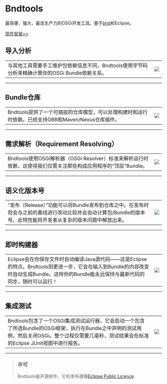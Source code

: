 # Bndtools

最简便、强大，最具生产力的OSGi开发工具。基于[bnd](http://www.aqute.biz/Bnd/Bnd)和Eclipse。

[现在安装>>](https://caichaowei.github.io/bndtoolscn/2016/12/26/install.html)

## 导入分析

|||
|----|----|
|与其他工具需要手工维护包依赖信息不同，Bndtools使用字节码分析来精确计算你的OSGi Bundle依赖关系。|![](https://caichaowei.github.io/bndtoolscn/images/home/about01.png)|

------

## Bundle仓库

|||
|----|----|
|Bndtools提供了一个可插拔的仓库模型，可以处理构建时和运行时依赖。已经支持OBR和Maven/Nexus仓库插件。|![](https://caichaowei.github.io/bndtoolscn/images/home/about02.png)|

------

## 需求解析（Requirement Resolving）

|||
|----|----|
|Bndtools使用OSGi解析器（OSGi Resolver）标准来解析运行时依赖，这使得我们仅需关注那些构成应用程序的“顶层”Bundle。|![](https://caichaowei.github.io/bndtoolscn/images/home/about03.png)|

------

## 语义化版本号

|||
|----|----|
|“发布（Release）”功能可以将Bundle发布到仓库之中。在发布时将会与之前的基线进行改动比较并会自动计算包/Bundle的版本号。此特性能将开发者从复杂的版本问题中解放出来。|![](https://caichaowei.github.io/bndtoolscn/images/home/about05.png)|

------

## 即时构建器

|||
|----|----|
|Eclipse会在你保存文件时自动编译Java源代码——这是Eclipse的特点。Bndtools则更进一步，它会在输入到Bundle的内容改变时自动生成Bundle。这样你的Bundle能永远保持与最新代码的同步，随时可以运行！|![](https://caichaowei.github.io/bndtoolscn/images/home/about04.png)|

------

## 集成测试

|||
|----|----|
|Bndtools包含了一个OSGi集成测试运行器，它会启动一个包含了所选Bundle的OSGi框架，执行在Bundle之中声明的测试用例，然后关闭OSGi。整个过程仅需要几毫秒，测试结果会在标准的Eclipse JUnit视图中进行报告。|![](https://caichaowei.github.io/bndtoolscn/images/home/about06.png)|

------

> ### 许可
>Bndtools是开源软件，它的发布遵循[Eclipse Public Licence](http://www.eclipse.org/legal/epl-v10.html)

